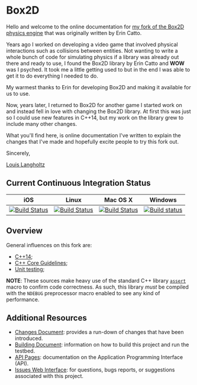 # Box2D

Hello and welcome to the online documentation for [my fork
of the Box2D physics engine](https://github.com/louis-langholtz/Box2D)
that was originally written by Erin Catto.

Years ago I worked on developing a video game that involved physical
interactions such as collisions between entities. Not wanting to write
a whole bunch of code for simulating physics if a library was already
out there and ready to use, I found the Box2D library by Erin Catto
and **WOW** was I psyched. It took me a little getting used to but in the
end I was able to get it to do everything I needed to do.

My warmest thanks to Erin for developing Box2D and making it available
for us to use.

Now, years later, I returned to Box2D for another game I started work on
and instead fell in love with changing the Box2D library. At first this was
just so I could use new features in C++14, but my work on the library grew
to include many other changes.

What you'll find here, is online documentation I've written to explain the
changes that I've made and hopefully excite people to try this fork out.

Sincerely,

[Louis Langholtz](https://github.com/louis-langholtz/)

## Current Continuous Integration Status

|iOS|Linux|Mac OS X|Windows|
|---|-----|--------|-------|
|[![Build Status](https://travis-ci.org/louis-langholtz/Box2D.svg?branch=iosfoo)](https://travis-ci.org/louis-langholtz/Box2D)|[![Build Status](https://travis-ci.org/louis-langholtz/Box2D.svg?branch=dev)](https://travis-ci.org/louis-langholtz/Box2D)|[![Build Status](https://travis-ci.org/louis-langholtz/Box2D.svg?branch=macosxfoo)](https://travis-ci.org/louis-langholtz/Box2D)|[![Build status](https://ci.appveyor.com/api/projects/status/q4q1y1g6ckqqpiev/branch/dev?svg=true)](https://ci.appveyor.com/project/louis-langholtz/box2d/branch/dev)|

## Overview

General influences on this fork are:
- [C++14](https://en.wikipedia.org/wiki/C%2B%2B14);
- [C++ Core Guidelines](https://github.com/isocpp/CppCoreGuidelines/blob/master/CppCoreGuidelines.md);
- [Unit testing](https://en.wikipedia.org/wiki/Unit_testing);

**NOTE**: These sources make heavy use of the standard C++ library [`assert`](http://en.cppreference.com/w/cpp/error/assert) macro to confirm code correctness.
As such, this library *must* be compiled with the `NDEBUG` preprocessor macro enabled
to see any kind of performance.

## Additional Resources

- [Changes Document](https://github.com/louis-langholtz/Box2D/blob/dev/Changes.md):
  provides a run-down of changes that have been introduced.
- [Building Document](https://github.com/louis-langholtz/Box2D/blob/dev/Box2D/Building.txt):
  information on how to build this project and run the testbed.
- [API Pages](http://louis-langholtz.github.io/Box2D/API/index.html): documentation on the Application Programming Interface (API).
- [Issues Web Interface](https://github.com/louis-langholtz/Box2D/issues):
  for questions, bugs reports, or suggestions associated with this project.
